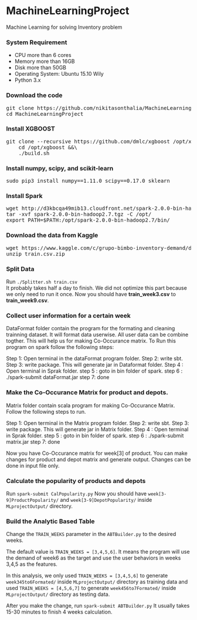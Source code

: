 # MachineLearningProject
Machine Learning for solving Inventory problem
### System Requirement
* CPU more than 6 cores
* Memory more than 16GB
* Disk more than 50GB
* Operating System: Ubuntu 15.10 Wily
* Python 3.x

### Download the code
<pre>
git clone https://github.com/nikitasonthalia/MachineLearningProject.git
cd MachineLearningProject
</pre>

### Install XGBOOST
<pre>
git clone --recursive https://github.com/dmlc/xgboost /opt/xgboost &&\
    cd /opt/xgboost &&\
    ./build.sh
</pre>

### Install numpy, scipy, and scikit-learn
<pre>
sudo pip3 install numpy==1.11.0 scipy==0.17.0 sklearn
</pre>
    
### Install Spark
<pre>
wget http://d3kbcqa49mib13.cloudfront.net/spark-2.0.0-bin-hadoop2.7.tgz
tar -xvf spark-2.0.0-bin-hadoop2.7.tgz -C /opt/
export PATH=$PATH:/opt/spark-2.0.0-bin-hadoop2.7/bin/
</pre>

### Download the data from Kaggle
<pre>
wget https://www.kaggle.com/c/grupo-bimbo-inventory-demand/download/train.csv.zip
unzip train.csv.zip
</pre>

### Split Data
Run `./Splitter.sh train.csv`<br>
It probably takes half a day to finish. We did not optimize this part because we only need to run it once.
Now you should have __train_week3.csv__ to __train_week9.csv__. 

### Collect user information for a certain week
DataFormat folder contain the program for the formating and cleaning trainning dataset. It will format data userwise. All user data can be combine togther.
This will help us for making Co-Occurance matrix.
To Run this program on spark follow the following steps:

Step 1: Open terminal in the dataFormat program folder.
Step 2: write sbt.
Step 3: write package.
This will generate jar in Dataformat folder. 
Step 4 : Open terminal in Sprak folder.
step 5 : goto in bin folder of spark.
step 6 : ./spark-submit dataFormat.jar
step 7: done

### Make the Co-Occurance Matrix for product and depots.
Matrix folder contain scala program for making Co-Occurance Matrix. 
Follow the following steps to run.

Step 1: Open terminal in the Matrix program folder.
Step 2: write sbt.
Step 3: write package.
This will generate jar in Matrix folder. 
Step 4 : Open terminal in Sprak folder.
step 5 : goto in bin folder of spark.
step 6 : ./spark-submit matrix.jar
step 7: done

Now you have Co-Occurance matrix for week[3] of product. 
You can make changes for product and depot matrix and generate output. 
Changes can be done in input file only. 

### Calculate the popularity of products and depots
Run `spark-submit CalPopularity.py`
Now you should have `week[3-9]ProductPopularity/` and `week[3-9]DepotPopularity/` inside `MLprojectOutput/` directory.

### Build the Analytic Based Table
Change the `TRAIN_WEEKS` parameter in the `ABTBuilder.py` to the desired weeks. 

The default value is `TRAIN_WEEKS = [3,4,5,6]`. It means the program will use the demand of week6 as the target and use the user behaviors in weeks 3,4,5 as the features.

In this analysis, we only used `TRAIN_WEEKS = [3,4,5,6]` to generate `week345to6Formated/` inside `MLprojectOutput/` directory as training data and used `TRAIN_WEEKS = [4,5,6,7]` to generate `week456to7Formated/` inside `MLprojectOutput/` directory as testing data.

After you make the change, run `spark-submit ABTBuilder.py`
It usually takes 15-30 minutes to finish 4 weeks calculation. 
